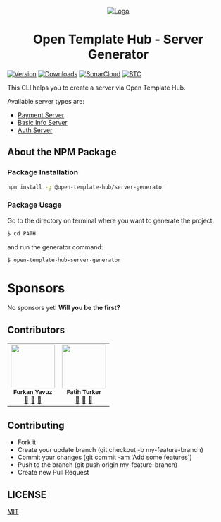<p align="center">
  <a href="https://www.linkedin.com/company/open-template-hub">
    <img src="https://avatars2.githubusercontent.com/u/65504426?s=200&v=4" alt="Logo">
  </a>
</p>

<h1 align="center">
Open Template Hub - Server Generator
</h1>

[![Version](https://img.shields.io/npm/v/@open-template-hub/server-generator?color=CB3837&style=for-the-badge&logo=npm)](https://www.npmjs.com/package/@open-template-hub/server-generator)
[![Downloads](https://img.shields.io/npm/dt/@open-template-hub/server-generator?color=CB3837&logo=npm&style=for-the-badge)](https://www.npmjs.com/package/@open-template-hub/server-generator)
[![SonarCloud](https://img.shields.io/sonar/quality_gate/open-template-hub_open-template-hub-server-generator?server=https%3A%2F%2Fsonarcloud.io&label=Sonar%20Cloud&style=for-the-badge&logo=sonarcloud)](https://sonarcloud.io/dashboard?id=open-template-hub_open-template-hub-server-generator)
[![BTC](https://img.shields.io/badge/Donate-BTC-ORANGE?color=F5922F&style=for-the-badge&logo=bitcoin)](https://commerce.coinbase.com/checkout/8313af5f-de48-498d-b2cb-d98819ca7d5e)

This CLI helps you to create a server via Open Template Hub.

Available server types are:
* [Payment Server](https://github.com/open-template-hub/payment-server-template)
* [Basic Info Server](https://github.com/open-template-hub/basic-info-server-template) 
* [Auth Server](https://github.com/open-template-hub/auth-server-nodejs-template)

## About the NPM Package
### Package Installation
```sh
npm install -g @open-template-hub/server-generator
```

### Package Usage
Go to the directory on terminal where you want to generate the project.
```sh
$ cd PATH
```
and run the generator command:
```sh
$ open-template-hub-server-generator
```

# Sponsors
No sponsors yet! **Will you be the first?**

## Contributors

<!-- ALL-CONTRIBUTORS-LIST:START - Do not remove or modify this section -->
<!-- prettier-ignore-start -->
<!-- markdownlint-disable -->
<table>
  <tr>
    <td align="center"><a href="https://github.com/furknyavuz"><img src="https://avatars0.githubusercontent.com/u/2248168?s=460&u=435ef6ade0785a7a135ce56cae751fb3ade1d126&v=4" width="100px;" alt=""/><br /><sub><b>Furkan Yavuz</b></sub></a><br /><a href="https://github.com/open-template-hub/open-template-hub-server-generator/issues/created_by/furknyavuz" title="Answering Questions">💬</a> <a href="https://github.com/open-template-hub/open-template-hub-server-generator/commits?author=furknyavuz" title="Documentation">📖</a> <a href="https://github.com/open-template-hub/open-template-hub-server-generator/pulls?q=is%3Apr+reviewed-by%3Afurknyavuz" title="Reviewed Pull Requests">👀</a></td>
    <td align="center"><a href="https://github.com/fatihturker"><img src="https://avatars1.githubusercontent.com/u/2202179?s=460&u=261b1129e7106c067783cb022ab9999aad833bdc&v=4" width="100px;" alt=""/><br /><sub><b>Fatih Turker</b></sub></a><br /><a href="https://github.com/open-template-hub/open-template-hub-server-generator/issues/created_by/fatihturker" title="Answering Questions">💬</a> <a href="https://github.com/open-template-hub/open-template-hub-server-generator/commits?author=fatihturker" title="Documentation">📖</a> <a href="https://github.com/open-template-hub/open-template-hub-server-generator/pulls?q=is%3Apr+reviewed-by%3Afatihturker" title="Reviewed Pull Requests">👀</a></td>
  </tr>
</table>

<!-- markdownlint-enable -->
<!-- prettier-ignore-end -->
<!-- ALL-CONTRIBUTORS-LIST:END -->

## Contributing

* Fork it
* Create your update branch (git checkout -b my-feature-branch)
* Commit your changes (git commit -am 'Add some features')
* Push to the branch (git push origin my-feature-branch)
* Create new Pull Request

## LICENSE

[MIT](LICENSE)

